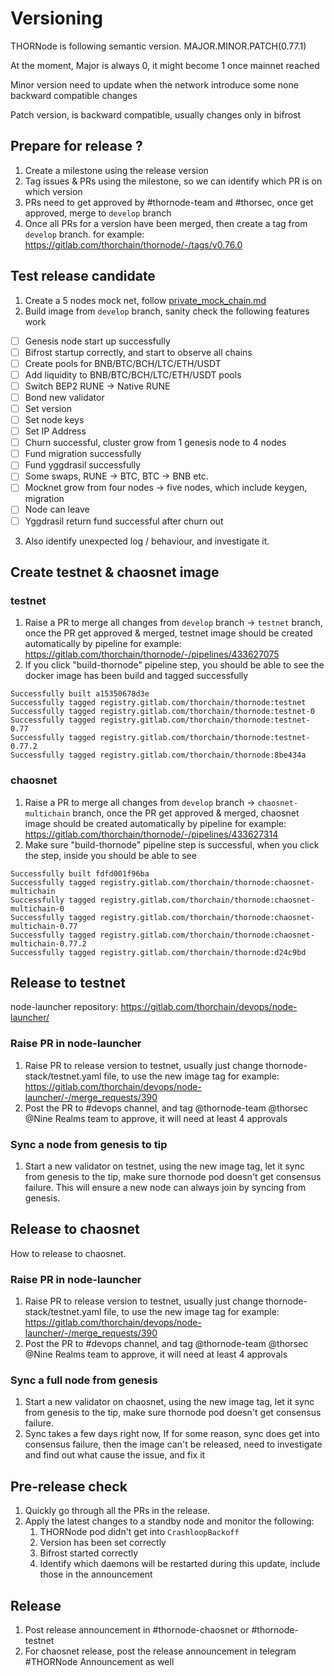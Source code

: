 <!-- markdownlint-disable MD024 -->

# Versioning

THORNode is following semantic version. MAJOR.MINOR.PATCH(0.77.1)

At the moment, Major is always 0, it might become 1 once mainnet reached

Minor version need to update when the network introduce some none backward compatible changes

Patch version, is backward compatible, usually changes only in bifrost

## Prepare for release ?

1. Create a milestone using the release version
2. Tag issues & PRs using the milestone, so we can identify which PR is on which version
3. PRs need to get approved by #thornode-team and #thorsec, once get approved, merge to `develop` branch
4. Once all PRs for a version have been merged, then create a tag from `develop` branch. for example: https://gitlab.com/thorchain/thornode/-/tags/v0.76.0

## Test release candidate

1. Create a 5 nodes mock net, follow [private_mock_chain.md](private_mock_chain.md)
2. Build image from `develop` branch, sanity check the following features work

- [ ] Genesis node start up successfully
- [ ] Bifrost startup correctly, and start to observe all chains
- [ ] Create pools for BNB/BTC/BCH/LTC/ETH/USDT
- [ ] Add liquidity to BNB/BTC/BCH/LTC/ETH/USDT pools
- [ ] Switch BEP2 RUNE -> Native RUNE
- [ ] Bond new validator
- [ ] Set version
- [ ] Set node keys
- [ ] Set IP Address
- [ ] Churn successful, cluster grow from 1 genesis node to 4 nodes
- [ ] Fund migration successfully
- [ ] Fund yggdrasil successfully
- [ ] Some swaps, RUNE -> BTC, BTC -> BNB etc.
- [ ] Mocknet grow from four nodes -> five nodes, which include keygen, migration
- [ ] Node can leave
- [ ] Yggdrasil return fund successful after churn out

3. Also identify unexpected log / behaviour, and investigate it.

## Create testnet & chaosnet image

### testnet

1. Raise a PR to merge all changes from `develop` branch -> `testnet` branch, once the PR get approved & merged, testnet image should be created automatically by pipeline
   for example: https://gitlab.com/thorchain/thornode/-/pipelines/433627075
2. If you click "build-thornode" pipeline step, you should be able to see the docker image has been build and tagged successfully

```logs
Successfully built a15350678d3e
Successfully tagged registry.gitlab.com/thorchain/thornode:testnet
Successfully tagged registry.gitlab.com/thorchain/thornode:testnet-0
Successfully tagged registry.gitlab.com/thorchain/thornode:testnet-0.77
Successfully tagged registry.gitlab.com/thorchain/thornode:testnet-0.77.2
Successfully tagged registry.gitlab.com/thorchain/thornode:8be434a
```

### chaosnet

1. Raise a PR to merge all changes from `develop` branch -> `chaosnet-multichain` branch, once the PR get approved & merged, chaosnet image should be created automatically by pipeline
   for example: https://gitlab.com/thorchain/thornode/-/pipelines/433627314
2. Make sure "build-thornode" pipeline step is successful, when you click the step, inside you should be able to see

```logs
Successfully built fdfd001f96ba
Successfully tagged registry.gitlab.com/thorchain/thornode:chaosnet-multichain
Successfully tagged registry.gitlab.com/thorchain/thornode:chaosnet-multichain-0
Successfully tagged registry.gitlab.com/thorchain/thornode:chaosnet-multichain-0.77
Successfully tagged registry.gitlab.com/thorchain/thornode:chaosnet-multichain-0.77.2
Successfully tagged registry.gitlab.com/thorchain/thornode:d24c9bd
```

## Release to testnet

node-launcher repository: https://gitlab.com/thorchain/devops/node-launcher/

### Raise PR in node-launcher

1. Raise PR to release version to testnet, usually just change thornode-stack/testnet.yaml file, to use the new image tag
   for example: https://gitlab.com/thorchain/devops/node-launcher/-/merge_requests/390
2. Post the PR to #devops channel, and tag @thornode-team @thorsec @Nine Realms team to approve, it will need at least 4 approvals

### Sync a node from genesis to tip

1. Start a new validator on testnet, using the new image tag, let it sync from genesis to the tip, make sure thornode pod doesn't get consensus failure. This will ensure a new node can always join by syncing from genesis.

## Release to chaosnet

How to release to chaosnet.

### Raise PR in node-launcher

1. Raise PR to release version to testnet, usually just change thornode-stack/testnet.yaml file, to use the new image tag
   for example: https://gitlab.com/thorchain/devops/node-launcher/-/merge_requests/390
2. Post the PR to #devops channel, and tag @thornode-team @thorsec @Nine Realms team to approve, it will need at least 4 approvals

### Sync a full node from genesis

1. Start a new validator on chaosnet, using the new image tag, let it sync from genesis to the tip, make sure thornode pod doesn't get consensus failure.
2. Sync takes a few days right now, If for some reason, sync does get into consensus failure, then the image can't be released, need to investigate and find out what cause the issue, and fix it

## Pre-release check

1. Quickly go through all the PRs in the release.
2. Apply the latest changes to a standby node and monitor the following:
   1. THORNode pod didn't get into `CrashloopBackoff`
   2. Version has been set correctly
   3. Bifrost started correctly
   4. Identify which daemons will be restarted during this update, include those in the announcement

## Release

1. Post release announcement in #thornode-chaosnet or #thornode-testnet
2. For chaosnet release, post the release announcement in telegram #THORNode Announcement as well

